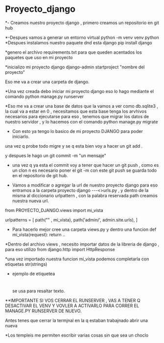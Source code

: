 # Proyecto_django

*- Creamos nuestro proyecto django , primero creamos un repositorio en git hub

*-Despues vamos a generar un entorno virtual 
python -m venv venv
python
*Despues instalamos nuestro paquete dnd esta django
pip install django

*genero el archivo requirements.txt para que queden acentados los paquetes que uso en mi proyecto

*inicializo mi proyecto django
django-admin startproject "nombre del proyecto"

Eso me va a crear una carpeta de django.

*Una vez creada debo iniciar mi proyecto django eso lo hago mediante el comando
python manage.py runserver

*Eso me va a crear una base de datos que la vamos a ver como  db.sqlite3 , la cual va a estar en 0 , 
necesitamos que esta base tenga los arvhivos necesarios para ejecutarse para eso , tenemos que migrar 
los datos de nuestro servidor , y lo hacemos con el comando
python manage.py migrate

* Con esto ya tengo lo basico de mi proyecto DJANGO para poder iniciarlo.

una vez q probe todo migre y se q esta bien voy a hacer un
git add .

y despues le hago un git commit -m "un mensaje"

* una vez q ya esta el commit voy a tener que hacer un
git push , como es un clon n es necesario poner el git -m
con este git push se guarda todo en el repositorio de git hub.

* Vamos a modificar o agregar la url de nuestro proyecto django para eso
entramos a la carpeta proyecto django ---<>urls.py , y dentro de la misma al diccionario urlpattern , con la palabra reservada path creamos nuestra nueva url.

from PROYECTO_DJANGO.views import mi_vista

urlpatterns = [
    path("" , mi_vista),
    path('admin/', admin.site.urls),
]

* Para hacerlo mejor cree una carpeta views.py y dentro una funcion
def mi_vista(request):
return ..

*Dentro del archivo views , necesito importar datos de la libreria de django , para eso utilizo 
from django.http import HttpResponse

*una vez importado nuestra funcion mi_vista podemos completarla con etiquetas str(strings)

* ejemplo de etiquetea <h1 ></h1> se usa para resaltar texto.

**IMPORTANTE SI VOS CERRAR EL RUNSERVER , VAS A TENER Q DESACTIVAR EL VENV Y VOVLER A ACTIVARLO PARA CORRER EL MANAGE.PY RUNSERVER DE NUEVO.

Antes tenes que cerrar la termjnal en la q estaban trabajnado  abrir una nueva


*Los templeis me permiten escribir varias cosas sin que sea un choclo